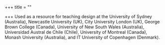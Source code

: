 +++
title = ""

+++
Used as a resource for teaching design at the University of Sydney (Australia), Newcastle University (UK), City University London (UK), George Brown College (Canada), University of New South Wales (Australia), Universidad Austral de Chile (Chile), University of Montreal (Canada), Monash University (Australia), and IT University of Copenhagen (Denmark).

<!-- **Name, Position, Company** -->
